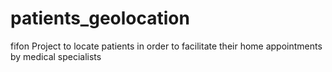 # patients_geolocation
fifon
Project to locate patients in order to facilitate their home appointments by medical specialists
